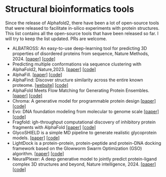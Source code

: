 # Structural bioinformatics tools

Since the release of Alphafold2, there have been a lot of open-source tools that were released to facilitate in-silico experiments with protein structures. This list contains all the open-source tools that have been released so far. I will try to keep the list updated. PRs are welcome.

- ALBATROSS: An easy-to-use deep-learning tool for predicting 3D properties of disordered proteins from sequence, Nature Methods, 2024. [[paper]](https://doi.org/10.1038/s41592-023-02159-5) [[code]](https://github.com/holehouse-lab/supportingdata/tree/master/2023/ALBATROSS_2023)
-  Predicting multiple conformations via sequence clustering with AlphaFold2, Nature,2023. [[paper]](https://www.nature.com/articles/s41586-023-06832-9) [[code]](https://github.com/HWaymentSteele/AF_Cluster.git)
-  AlphaFill. [[paper]](https://www.nature.com/articles/s41592-022-01685-y) [[code]](https://github.com/PDB-REDO/alphafill)
-  AlphaFind: Discover structure similarity across the entire known proteome. [[website]](https://alphafind.fi.muni.cz/) [[code]](https://github.com/Coda-Research-Group/AlphaFind)
-  AlphaFold Meets Flow Matching for Generating Protein Ensembles. [[paper]](https://arxiv.org/abs/2402.04845) [[code]](https://github.com/bjing2016/alphaflow)
-  Chroma: A generative model for programmable protein design [[paper]](https://doi.org/10.1038/s41586-023-06728-8) [[code]](https://github.com/generatebio/chroma)
-  Evo: DNA foundation modeling from molecular to genome scale [[paper]](https://www.biorxiv.org/content/10.1101/2024.02.27.582234v1) [[code]](https://github.com/evo-design/evo)
-  Fragfold: igh-throughput computational discovery of inhibitory protein fragments with AlphaFold [[paper]](https://www.biorxiv.org/content/10.1101/2023.12.19.572389v1) [[code]](https://github.com/swanss/FragFold)
-  GlycoSHIELD is a simple MD pipeline to generate realistic glycoprotein models. [[paper]](https://doi.org/10.1016/j.cell.2024.01.034) [[code]](https://github.com/GlycoSHIELD-MD/GlycoSHIELD-MD)
-  LightDock is a protein-protein, protein-peptide and protein-DNA docking framework based on the Glowworm Swarm Optimization (GSO) algorithm. [[paper]](https://doi.org/10.1093/bioinformatics/btx555) [[code]](https://github.com/lightdock/lightdock)
-  NeuralPlexer: A deep generative model to jointly predict protein-ligand complex 3D structures and beyond, Nature intelligence, 2024. [[paper]](https://www.nature.com/articles/s42256-024-00792-z) [[code]](https://github.com/zrqiao/NeuralPLexer)
